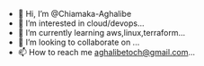 - 👋 Hi, I’m @Chiamaka-Aghalibe
- 👀 I’m interested in cloud/devops...
- 🌱 I’m currently learning aws,linux,terraform...
- 💞️ I’m looking to collaborate on ...
- 📫 How to reach me aghalibetoch@gmail.com...

<!---
Chiamaka-Aghalibe/Chiamaka-Aghalibe is a ✨ special ✨ repository because its `README.md` (this file) appears on your GitHub profile.
You can click the Preview link to take a look at your changes.
--->

